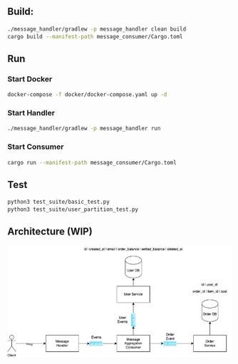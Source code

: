 ## Build:
```sh
./message_handler/gradlew -p message_handler clean build
cargo build --manifest-path message_consumer/Cargo.toml
```

## Run

### Start Docker

```sh
docker-compose -f docker/docker-compose.yaml up -d
```
### Start Handler
```sh
./message_handler/gradlew -p message_handler run   
```
### Start Consumer
```sh
cargo run --manifest-path message_consumer/Cargo.toml
```

## Test

```sh
python3 test_suite/basic_test.py
python3 test_suite/user_partition_test.py
```

## Architecture (WIP)

![design](architecture-wip.png)

